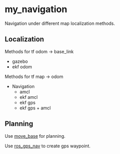 # my_navigation

Navigation under different map localization methods.

## Localization

Methods for tf odom -> base_link

- gazebo
- ekf odom

Methods for tf map -> odom

- Navigation
  - amcl
  - ekf amcl
  - ekf gps
  - ekf gps + amcl

## Planning

Use [move_base](http://wiki.ros.org/move_base) for planning.

Use [ros_gps_nav](https://github.com/pepelepew71/ros_gps_nav) to create gps waypoint.

